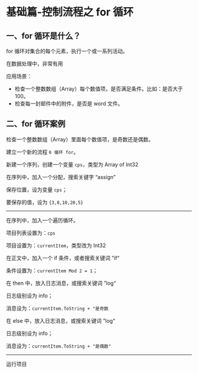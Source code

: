 # 基础篇-控制流程之 for 循环

## 一、for 循环是什么？

for 循环对集合的每个元素，执行一个或一系列活动。

在数据处理中，非常有用

应用场景：

- 检查一个整数数组（Array）每个数值项，是否满足条件。比如：是否大于 100。
- 检查每一封邮件中的附件，是否是 word 文件。

## 二、for 循环案例

检查一个整数数组（Array）里面每个数值项，是奇数还是偶数。

建立一个新的流程 `6 循环 for`。

新建一个序列，创建一个变量 `cps`，类型为 Array of Int32

在序列中，加入一个分配，搜索关键字 “assign”

保存位置，设为变量 `cps`；

要保存的值，设为 `{3,8,10,20,5}`

---

在序列中，加入一个遍历循环。

项目列表设置为：`cps`

项目设置为：`currentItem`，类型改为 Int32

在正文中，加入一个 if 条件，或者搜索关键词 ”if“

条件设置为：`currentItem Mod 2 = 1`；

在 then 中，放入日志消息，或搜索关键词 ”log“

日志级别设为 info；

消息设为：`currentItem.ToString + "是奇数`

在 else 中，放入日志消息，或搜索关键词 ”log“

日志级别设为 info；

消息设为：`currentItem.ToString + "是偶数"`

---

运行项目